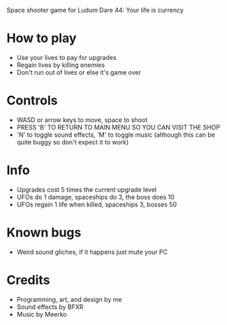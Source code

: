Space shooter game for Ludum Dare 44: Your life is currency

# How to play
* Use your lives to pay for upgrades
* Regain lives by killing enemies
* Don't run out of lives or else it's game over

# Controls
* WASD or arrow keys to move, space to shoot
* PRESS 'B' TO RETURN TO MAIN MENU SO YOU CAN VISIT THE SHOP
* 'N' to toggle sound effects, 'M' to toggle music (although this can be quite buggy so don't expect it to work)

# Info
* Upgrades cost 5 times the current upgrade level
* UFOs do 1 damage, spaceships do 3, the boss does 10
* UFOs regain 1 life when killed, spaceships 3, bosses 50

# Known bugs
* Weird sound gliches, if it happens just mute your PC

# Credits
* Programming, art, and design by me
* Sound effects by BFXR
* Music by Meerko
